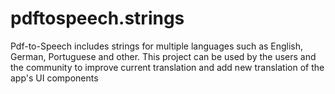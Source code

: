 pdftospeech.strings
===================

Pdf-to-Speech includes strings for multiple languages such as English, German, Portuguese and other.  This project can be used by the users and the community to improve current translation and add new translation of the app's UI components
